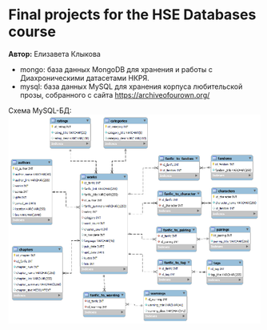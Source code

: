 # Final projects for the HSE Databases course

**Автор:** Елизавета Клыкова

* mongo: база данных MongoDB для хранения и работы с Диахроническими датасетами НКРЯ.
* mysql: база данных MySQL для хранения корпуса любительской прозы, собранного с сайта https://archiveofourown.org/

Схема MySQL-БД:
![Схема базы:](/mysql/fanfics_schema.png)
